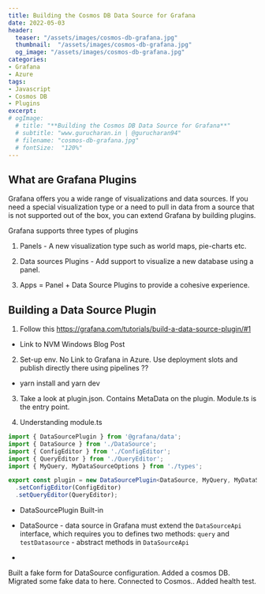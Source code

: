 ```yaml
---
title: Building the Cosmos DB Data Source for Grafana
date: 2022-05-03
header:
  teaser: "/assets/images/cosmos-db-grafana.jpg"
  thumbnail:  "/assets/images/cosmos-db-grafana.jpg"
  og_image: "/assets/images/cosmos-db-grafana.jpg"
categories:
- Grafana
- Azure
tags:
- Javascript
- Cosmos DB
- Plugins
excerpt: 
# ogImage:
  # title: "**Building the Cosmos DB Data Source for Grafana**"
  # subtitle: "www.gurucharan.in | @gurucharan94"
  # filename: "cosmos-db-grafana.jpg"
  # fontSize:  "120%"
---
```


## What are Grafana Plugins

Grafana offers you a wide range of visualizations and data sources. If you need a special visualization type or a need to pull in data from a source that is not supported out of the box, you can extend Grafana by building plugins.

Grafana supports three types of plugins

1. Panels - A new visualization type such as world maps, pie-charts etc.

2. Data sources Plugins - Add support to visualize a new database using a panel.

3. Apps = Panel + Data Source Plugins to provide a cohesive experience.

## Building a Data Source Plugin

1. Follow this https://grafana.com/tutorials/build-a-data-source-plugin/#1
  - Link to NVM Windows Blog Post

2. Set-up env. No Link to Grafana in Azure. Use deployment slots and publish directly there using pipelines ??
  - yarn install and yarn dev

3. Take a look at plugin.json. Contains MetaData on the plugin. Module.ts is the entry point.

4. Understanding module.ts

```typescript
import { DataSourcePlugin } from '@grafana/data';
import { DataSource } from './DataSource';
import { ConfigEditor } from './ConfigEditor';
import { QueryEditor } from './QueryEditor';
import { MyQuery, MyDataSourceOptions } from './types';

export const plugin = new DataSourcePlugin<DataSource, MyQuery, MyDataSourceOptions>(DataSource)
  .setConfigEditor(ConfigEditor)
  .setQueryEditor(QueryEditor);

```

- DataSourcePlugin Built-in

- DataSource - data source in Grafana must extend the `DataSourceApi` interface, which requires you to defines two methods: `query` and `testDatasource` - abstract methods in `DataSourceApi`

- 
Built a fake form for DataSource configuration.
Added a cosmos DB. Migrated some fake data to here. Connected to Cosmos..
Added health test.
